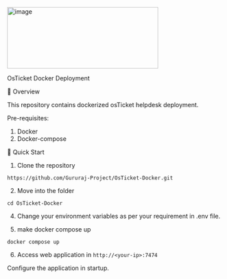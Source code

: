 <img width="352" height="143" alt="image" src="https://github.com/user-attachments/assets/b47f0d73-6fa8-4f0e-83b5-24742e5f330a" />

OsTicket Docker Deployment 

📌 Overview

This repository contains dockerized osTicket helpdesk deployment.

Pre-requisites:
1. Docker 
2. Docker-compose

🚀 Quick Start

1. Clone the repository
```
https://github.com/Gururaj-Project/OsTicket-Docker.git
```
2. Move into the folder
```
cd OsTicket-Docker
```

4. Change your environment variables as per your requirement in .env file.

5. make docker compose up
```
docker compose up
```
6. Access web application in ``` http://<your-ip>:7474 ```

Configure the application in startup. 
